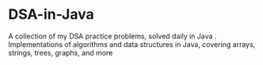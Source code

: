 # DSA-in-Java
A collection of my DSA practice problems, solved daily in Java . Implementations of algorithms and data structures in Java, covering arrays, strings, trees, graphs, and more
